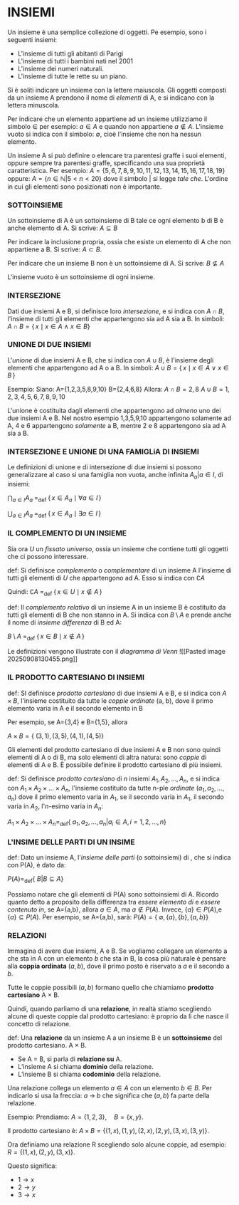 # INSIEMI

Un insieme è una semplice collezione di oggetti. 
Pe esempio, sono i seguenti insiemi:
- L'insieme di tutti gli abitanti di Parigi
- L'insieme di tutti i bambini nati nel 2001
- L'insieme dei numeri naturali. 
- L'insieme di tutte le rette su un piano. 

Si è soliti indicare un insieme con la lettere maiuscola. Gli oggetti composti da un insieme A prendono il nome di *elementi* di A, e si indicano con la lettera minuscola. 

Per indicare che un elemento appartiene ad un insieme utilizziamo il simbolo $\in$ per esempio: $a \in A$ e quando non appartiene $a \notin A$. 
L'insieme vuoto si indica con il simbolo: $\emptyset$, cioè l'insieme che non ha nessun elemento. 

Un insieme A si può definire o elencare tra parentesi graffe i suoi elementi, oppure sempre tra parentesi graffe, specificando una sua proprietà caratteristica. 
Per esempio:
		$A=\{5,6,7,8,9,10,11,12,13,14,15,16,17,18,19\}$
oppure:
		$A = \{ n \in \mathbb{N}|5< n<20 \}$
dove il simbolo | si legge *tale che*.
L'ordine in cui gli elementi sono posizionati non è importante.

### SOTTOINSIEME
Un sottoinsieme di A è un sottoinsieme di B tale ce ogni elemento b di B è anche elemento di A. 
Si scrive: $A \subseteq B$

Per indicare la inclusione propria, ossia che esiste un elemento di A che non appartiene a B. 
Si scrive: $A \subset B$.

Per indicare che un insieme B non è un sottoinsieme di A. 
Si scrive: $B \not\subseteq A$

L'insieme vuoto è un sottoinsieme di ogni insieme. 

### **INTERSEZIONE**
Dati due insiemi A e B, si definisce loro *intersezione*, e si indica con $A\cap B$, l'insieme di tutti gli elementi che appartengono sia ad A sia a B. 
In simboli:
$A \cap B = \{\, x \mid x \in A \ \land \ x \in B\}$

### **UNIONE DI DUE INSIEMI**
L'*unione* di due insiemi A e B, che si indica con $A\cup B$, è l'insieme degli elementi che appartengono ad A o a B. 
In simboli:
$A \cup B = \{\, x \mid x \in A \ \lor \ x \in B \,\}$

Esempio:
Siano:
	A={1,2,3,5,8,9,10}         B={2,4,6,8}
Allora:
	$A\cap B={2,8}$
	$A\cup B={1,2,3,4,5,6,7,8,9,10}$

L'unione è costituita dagli elementi che appartengono ad *almeno* uno dei due insiemi A e B. 
Nel nostro esempio 1,3,5,9,10 appartengono solamente ad A, 4 e 6 appartengono *solamente* a B, mentre 2 e 8 appartengono sia ad A sia a B. 

### **INTERSEZIONE E UNIONE DI UNA FAMIGLiA DI INSIEMI**
Le definizioni di unione e di intersezione di due insiemi si possono generalizzare al caso si una famiglia non vuota, anche infinita ${A_{a}}|a\in I$, di insiemi:

$\bigcap_{a \in I} A_a \; =_{\text{def}} \; \{\, x \in A_a \mid \forall a \in I \,\}$

$\bigcup_{a \in I} A_a \; =_{\text{def}} \; \{\, x \in A_a \mid \exists a \in I \,\}$

### **IL COMPLEMENTO DI UN INSIEME**
Sia ora *U* un *fissato universo*, ossia un insieme che contiene tutti gli oggetti che ci possono interessare. 

def: Si definisce *complemento* o *complementare* di un insieme A l'insieme di tutti gli elementi di $U$ che appartengono ad A. 
Esso si indica con $\complement A$

Quindi:
$\complement A\; =_{\text{def}} \; \{\, x \in U \mid x \notin A \,\}$

def: Il *complemento relativo* di un insieme A in un insieme B è costituito da tutti gli elementi di B che non stanno in A. 
Si indica con $B \setminus A$ e prende anche il nome di *insieme differenza* di B ed A: 

$B \setminus A \; =_{\text{def}} \; \{\, x \in B \mid x \notin A \,\}$

Le definizioni vengono illustrate con il *diagramma di Venn*
![[Pasted image 20250908130455.png]]

### **IL PRODOTTO CARTESIANO DI INSIEMI**
def: SI definisce *prodotto cartesiano* di due insiemi A e B, e si indica con $A\times B$, l'insieme costituito da tutte le *coppie ordinate* (a, b), dove il primo elemento varia in A e il secondo elemento in B 

Per esempio, se A={3,4} e B={1,5}, allora

$A \times B = \{\ (3,1),(3,5),(4,1),(4,5)\}$ 

Gli elementi del prodotto cartesiano di due insiemi A e B non sono quindi elementi di A o di B, ma solo elementi di altra natura: sono *coppie* di elementi di A e B. 
	È possibile definire il prodotto cartesiano di più insiemi. 

def:
Si definisce *prodotto cartesiano* di *n* insiemi $A_{1}, A_{2}, \dots, A_{n}$, e si indica con $A_{1} \times A_{2} \times \dots \times A_{n}$, l'insieme costituito da tutte n-ple *ordinate* $(a_{1}, a_{2}, \dots, a_{n})$ dove il primo elemento varia in $A_{1}$, se il secondo varia in $A_{1}$, il secondo varia in $A_{2}$, l'*n*-esimo varia in $A_{n}$:

$A_{1} \times A_{2} \times \dots \times A_{n} =_{\text{def}} \{\ a_{1}, a_{2}, \dots, a_{n}| a_{i} \in A, i= 1,2,\dots,n \}$

### **L'INSIME DELLE PARTI DI UN INSIME**
def: Dato un insieme A, l'*insieme delle parti* (o sottoinsiemi) di , che si indica con P(A), è dato da:

$P(A) =_{\text{def}} \{\ B|B \subseteq A\}$

Possiamo notare che gli elementi di P(A) sono sottoinsiemi di A. 
Ricordo quanto detto a proposito della differenza tra *essere elemento di* e *essere contenuto in*, se A={a,b}, allora $a\in A$, ma $a\not\in P(A)$. 
Invece, $\{a\}\in P(A)$,e $\{a\}\subseteq P(A)$. 
Per esempio, se A={a,b}, sarà:
	$P(A) = \{\ \emptyset, \{a\},\{b\}, \{a,b\}\}$

### **RELAZIONI**

Immagina di avere due insiemi, A e B.
Se vogliamo collegare un elemento a che sta in A con un elemento $b$ che sta in B, la cosa più naturale è pensare alla **coppia ordinata** ($a, b$), dove il primo posto è riservato a $a$ e il secondo a $b$.

Tutte le coppie possibili ($a, b$) formano quello che chiamiamo **prodotto cartesiano** A $\times$ B.

Quindi, quando parliamo di una **relazione**, in realtà stiamo scegliendo alcune di queste coppie dal prodotto cartesiano: è proprio da lì che nasce il concetto di relazione.

def: Una **relazione** da un insieme A a un insieme B è un **sottoinsieme** del prodotto cartesiano.  A $\times$ B.
- Se A = B, si parla di **relazione su** A.
- L’insieme A si chiama **dominio** della relazione.
- L’insieme B si chiama **codominio** della relazione. 
  
Una relazione collega un elemento $a \in A$ con un elemento $b \in B$. Per indicarlo si usa la freccia:
			$a \;\longrightarrow\; b$
che significa che ($a, b$) fa parte della relazione.

Esempio:
Prendiamo:
$A = \{1, 2, 3\}, \quad B = \{x, y\}.$

Il prodotto cartesiano è:
$A \times B = \{(1,x), (1,y), (2,x), (2,y), (3,x), (3,y)\}.$

Ora definiamo una relazione R scegliendo solo alcune coppie, ad esempio:
$R = \{(1,x), (2,y), (3,x)\}.$

Questo significa:
- $1 \to x$
- $2 \to y$
- $3 \to x$

